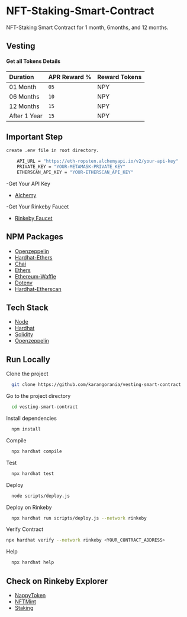 # NFT-Staking-Smart-Contract

NFT-Staking Smart Contract for 1 month, 6months, and 12 months.

## Vesting

#### Get all Tokens Details

| Duration     | APR Reward % | Reward Tokens |
| :----------- | :----------- | :------------ |
| 01 Month     | `05`         | NPY           |
| 06 Months    | `10`         | NPY           |
| 12 Months    | `15`         | NPY           |
| After 1 Year | `15`         | NPY           |

## Important Step

```bash
create .env file in root directory.
```

```bash
    API_URL = "https://eth-ropsten.alchemyapi.io/v2/your-api-key"
    PRIVATE_KEY = "YOUR-METAMASK-PRIVATE_KEY"
    ETHERSCAN_API_KEY = "YOUR-ETHERSCAN_API_KEY"

```

-Get Your API Key

- [Alchemy](https://alchemy.com/?r=36af7883c4699196)

-Get Your Rinkeby Faucet

- [Rinkeby Faucet](https://faucets.chain.link/rinkeby)

## NPM Packages

- [Openzeppelin](https://www.npmjs.com/package/@openzeppelin/contracts)
- [Hardhat-Ethers](https://www.npmjs.com/package/hardhat-ethers)
- [Chai](https://www.npmjs.com/package/chai)
- [Ethers](https://www.npmjs.com/package/ethers)
- [Ethereum-Waffle](https://www.npmjs.com/package/ethereum-waffle)
- [Dotenv](https://www.npmjs.com/package/dotenv)
- [Hardhat-Etherscan](https://www.npmjs.com/package/hardhat-etherscan)

## Tech Stack

- [Node](https://nodejs.org/en/)
- [Hardhat](https://hardhat.org/)
- [Solidity](https://docs.soliditylang.org/)
- [Openzeppelin](https://openzeppelin.com/)

## Run Locally

Clone the project

```bash
  git clone https://github.com/karangorania/vesting-smart-contract
```

Go to the project directory

```bash
  cd vesting-smart-contract
```

Install dependencies

```bash
  npm install
```

Compile

```bash
  npx hardhat compile
```

Test

```bash
  npx hardhat test
```

Deploy

```bash
  node scripts/deploy.js
```

Deploy on Rinkeby

```bash
  npx hardhat run scripts/deploy.js --network rinkeby
```

Verify Contract

```bash
npx hardhat verify --network rinkeby <YOUR_CONTRACT_ADDRESS>
```

Help

```bash
  npx hardhat help
```

## Check on Rinkeby Explorer

- [NappyToken](https://rinkeby.etherscan.io/address/0x89939c7Caf1F850a467bd145772aF5B733C34C2e)
- [NFTMint](https://rinkeby.etherscan.io/address/0x3C87Df4552730a0Cd2E38A703106e3A83f9Fe37f)
- [Staking](https://rinkeby.etherscan.io/address/0x22f9b3f98E3210a723e944015Ed6D779f0a1AA6c)
